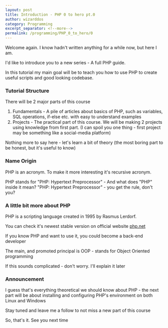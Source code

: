 ```yaml
---
layout: post
title: Introduction - PHP 0 to hero pt.0
author: wizarddos
category: Programming
excerpt_separator: <!--more-->
permalink: /programming/PHP_0_to_hero/0
---
```


Welcome again. I know hadn't written anything for a while now, but here I am.

I'd like to introduce you to a new series - A full PHP guide.
<!--more-->

In this tutorial my main goal will be to teach you how to use PHP to create useful scripts and good looking codebase.

### Tutorial Structure

There will be 2 major parts of this course

1. Fundamentals - A pile of articles about basics of PHP, such as variables, SQL operations, if-else etc. with easy to understand examples
2. Projects - The practical part of this course. We will be making 2 projects using knowledge from first part. 
(I can spoil you one thing - first project may be something like a social-media platform)

Nothing more to say here - let's learn a bit of theory (the most boring part to be honest, but it's useful to know)

### Name Origin

PHP is an acronym. To make it more interesting it's recursive acronym. 

PHP stands for "PHP: Hypertext Preprocessor" -  And what does "PHP" inside it mean? "PHP: Hypertext Preprocessor" - you get the rule, don't you?

### A little bit more about PHP

PHP is a scripting language created in 1995 by Rasmus Lerdorf.

You can check it's newest stable version on official website [php.net](https://www.php.net/)

If you know PHP and want to use it, you could become a back-end developer 

The main, and promoted principal is OOP - stands for Object Oriented programming

If this sounds complicated - don't worry. I'll explain it later

### Announcement 

I guess that's everything theoretical we should know about PHP - the next part will be about installing and configuring PHP's environment on both Linux and Windows 

Stay tuned and leave me a follow to not miss a new part of this course

So, that's it. See you next time